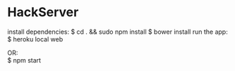 # HackServer

install dependencies:
     $ cd . && sudo npm install
	 $ bower install
   run the app:
     $ heroku local web


   OR:  
     $ npm start
     

